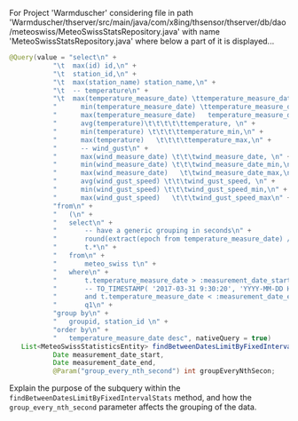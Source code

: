 For Project 'Warmduscher' considering file in path 'Warmduscher/thserver/src/main/java/com/x8ing/thsensor/thserver/db/dao/meteoswiss/MeteoSwissStatsRepository.java' with name 'MeteoSwissStatsRepository.java' where below a part of it is displayed...
```java
@Query(value = "select\n" +
           "\t  max(id) id,\n" +
           "\t  station_id,\n" +
           "\t  max(station_name) station_name,\n" +
           "\t  -- temperature\n" +
           "\t  max(temperature_measure_date) \ttemperature_measure_date, \n" +
           "      min(temperature_measure_date) \ttemperature_measure_date_min,\n" +
           "      max(temperature_measure_date)   temperature_measure_date_max,\n" +
           "      avg(temperature)\t\t\t\t\ttemperature, \n" +
           "      min(temperature) \t\t\t\ttemperature_min,\n" +
           "      max(temperature)   \t\t\t\ttemperature_max,\n" +
           "      -- wind_gust\n" +
           "      max(wind_measure_date) \t\t\twind_measure_date, \n" +
           "      min(wind_measure_date) \t\t\twind_measure_date_min,\n" +
           "      max(wind_measure_date)   \t\twind_measure_date_max,\n" +
           "      avg(wind_gust_speed) \t\t\twind_gust_speed, \n" +
           "      min(wind_gust_speed) \t\t\twind_gust_speed_min,\n" +
           "      max(wind_gust_speed)   \t\t\twind_gust_speed_max\n" +
           "from\n" +
           "   (\n" +
           "   select\n" +
           "       -- have a generic grouping in seconds\n" +
           "       round(extract(epoch from temperature_measure_date) / :group_every_nth_second) groupid,\n" +
           "       t.*\n" +
           "   from\n" +
           "       meteo_swiss t\n" +
           "   where\n" +
           "       t.temperature_measure_date > :measurement_date_start\n" +
           "       -- TO_TIMESTAMP( '2017-03-31 9:30:20', 'YYYY-MM-DD HH24:MI:SS')\n" +
           "       and t.temperature_measure_date < :measurement_date_end)\n" +
           "       q1\n" +
           "group by\n" +
           "   groupid, station_id \n" +
           "order by\n" +
           "   temperature_measure_date desc", nativeQuery = true)
   List<MeteoSwissStatisticsEntity> findBetweenDatesLimitByFixedIntervalStats(
           Date measurement_date_start,
           Date measurement_date_end,
           @Param("group_every_nth_second") int groupEveryNthSecon;
```

Explain the purpose of the subquery within the `findBetweenDatesLimitByFixedIntervalStats` method, and how the `group_every_nth_second` parameter affects the grouping of the data.